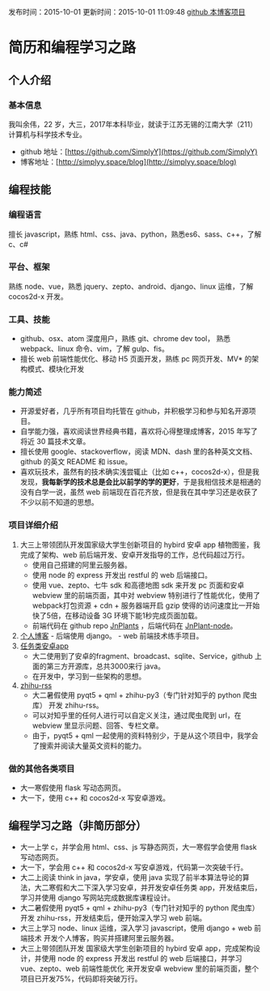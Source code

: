 发布时间：2015-10-01
更新时间：2015-10-01 11:09:48
[github 本博客项目](https://github.com/SimplyY/Blog/)

# 简历和编程学习之路
## 个人介绍
### 基本信息
我叫余伟，22 岁，大三，2017年本科毕业，就读于江苏无锡的江南大学（211）计算机与科学技术专业。

- github 地址：[https://github.com/SimplyY](https://github.com/SimplyY)
- 博客地址：[http://simplyy.space/blog](http://simplyy.space/blog)

## 编程技能
### 编程语言
擅长 javascript，熟练 html、css、java、python，熟悉es6、sass、c++，了解 c、c#

### 平台、框架
熟练 node、vue，熟悉 jquery、zepto、android、django、linux 运维，了解 cocos2d-x 开发。

### 工具、技能
- github、osx、atom 深度用户，熟练 git、chrome dev tool， 熟悉 webpack、linux 命令、vim，了解 gulp、fis。
- 擅长 web 前端性能优化、移动 H5 页面开发，熟练 pc 网页开发、MV* 的架构模式、模块化开发

### 能力简述
- 开源爱好者，几乎所有项目均托管在 github，并积极学习和参与知名开源项目。
- 自学能力强，喜欢阅读世界经典书籍，喜欢将心得整理成博客，2015 年写了将近 30 篇技术文章。
- 擅长使用 google、stackoverflow，阅读 MDN、dash 里的各种英文文档、github 的英文 README 和 issue。
- 喜欢玩技术，虽然有的技术确实浅尝辄止（比如 c++，cocos2d-x），但是我发现，**我每新学的技术总是会比以前学的学的更好**，于是我相信技术是相通的没有白学一说，虽然 web 前端现在百花齐放，但是我在其中学习还是收获了不少以前不知道的思想。

### 项目详细介绍
1. 大三上带领团队开发国家级大学生创新项目的 hybird 安卓 app 植物图鉴，我完成了架构、web 前后端开发、安卓开发指导的工作，总代码超过万行。
    - 使用自己搭建的阿里云服务器。
    - 使用 node 的 express 开发出 restful 的 web 后端接口。
    - 使用 vue、zepto、七牛 sdk 和高德地图 sdk 来开发 pc 页面和安卓 webview 里的前端页面，其中对 webview 特别进行了性能优化，使用了 webpack打包资源 + cdn + 服务器端开启 gzip 使得的访问速度比一开始快了5倍，在移动设备 3G 环境下能1秒完成页面加载。
    - 前端代码在 github repo [JnPlants](https://github.com/SimplyY/JnPlants) ，后端代码在 [JnPlant-node](https://github.com/SimplyY/JnPlant-node)。
2. [个人博客](https://github.com/SimplyY/Blog)
        - 后端使用 django。
        - web 前端技术练手项目。
3. [任务类安卓app](https://github.com/jnSimpler/KillExam)
    - 大二使用到了安卓的fragment、broadcast、sqlite、Service，github 上面的第三方开源库，总共3000来行 java。
    - 在开发中，学习到一些架构的思想。
4. [zhihu-rss](https://github.com/SimplyY/zhihu-rss)
    - 大二暑假使用 pyqt5 + qml + zhihu-py3（专门针对知乎的 python 爬虫库） 开发 zhihu-rss。
    - 可以对知乎里的任何人进行可以自定义关注，通过爬虫爬到 url，在 webview 里显示问题、回答、专栏文章。
    - 由于，pyqt5 + qml 一起使用的资料特别少，于是从这个项目中，我学会了搜索并阅读大量英文资料的能力。

### 做的其他各类项目
- 大一寒假使用 flask 写动态网页。
- 大一下，使用 c++ 和 cocos2d-x 写安卓游戏。

## 编程学习之路（非简历部分）
- 大一上学 c，并学会用 html、css、js 写静态网页，大一寒假学会使用 flask 写动态网页。
- 大一下，学会用 c++ 和 cocos2d-x 写安卓游戏，代码第一次突破千行。
- 大二上阅读 think in java，学安卓，使用 java 实现了前半本算法导论的算法，大二寒假和大二下深入学习安卓，并开发安卓任务类 app，开发结束后，学习并使用 django 写网站完成数据库课程设计。
- 大二暑假使用 pyqt5 + qml + zhihu-py3（专门针对知乎的 python 爬虫库） 开发 zhihu-rss，开发结束后，便开始深入学习 web 前端。
- 大三上学习 node、linux 运维，深入学习 javascript，使用 django + web 前端技术 开发个人博客，购买并搭建阿里云服务器。
- 大三上带领团队开发 国家级大学生创新项目的 hybird 安卓 app，完成架构设计，并使用 node 的 express 开发出 restful 的 web 后端接口，并学习 vue、zepto、web 前端性能优化 来开发安卓 webview 里的前端页面，整个项目已开发75%，代码即将突破万行。
